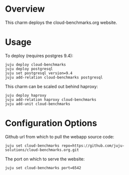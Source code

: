 # Overview

This charm deploys the cloud-benchmarks.org website.

# Usage

To deploy (requires postgres 9.4):

    juju deploy cloud-benchmarks
    juju deploy postgresql
    juju set postgresql version=9.4
    juju add-relation cloud-benchmarks postgresql

This charm can be scaled out behind haproxy:

    juju deploy haproxy
    juju add-relation haproxy cloud-benchmarks
    juju add-unit cloud-benchmarks

# Configuration Options

Github url from which to pull the webapp source code:

    juju set cloud-benchmarks repo=https://github.com/juju-solutions/cloud-benchmarks.org.git

The port on which to serve the website:

    juju set cloud-benchmarks port=6542
